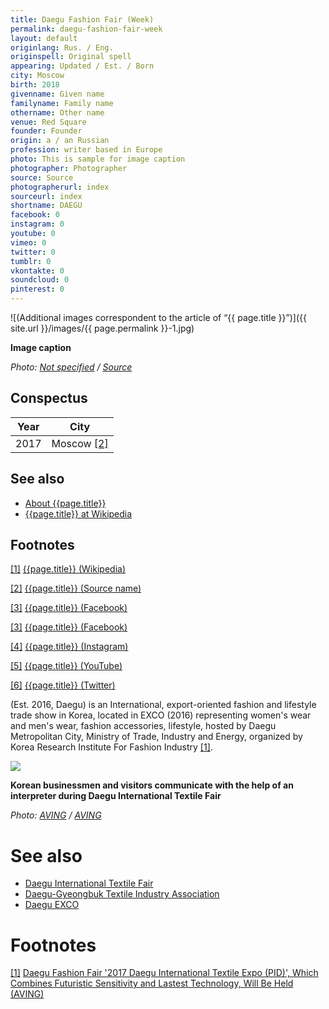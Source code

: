 ```yaml
---
title: Daegu Fashion Fair (Week)
permalink: daegu-fashion-fair-week
layout: default
originlang: Rus. / Eng.
originspell: Original spell
appearing: Updated / Est. / Born
city: Moscow
birth: 2018
givenname: Given name
familyname: Family name
othername: Other name
venue: Red Square
founder: Founder
origin: a / an Russian
profession: writer based in Europe
photo: This is sample for image caption
photographer: Photographer
source: Source
photographerurl: index
sourceurl: index
shortname: DAEGU
facebook: 0
instagram: 0
youtube: 0
vimeo: 0
twitter: 0
tumblr: 0
vkontakte: 0
soundcloud: 0
pinterest: 0
---
```



![(Additional images correspondent to the article of “{{ page.title }}”)]({{ site.url }}/images/{{ page.permalink }}-1.jpg)

**Image caption**

*Photo: [Not specified](index) / [Source](index)*

## Сonspectus

|Year|City|
|-|-|
|2017|Moscow <span id="a2">[\[2\]](#f2)</span>|

## See also

+ [About {{page.title}}](index)
+ [{{page.title}} at Wikipedia](index)

## Footnotes

[[1]](#a1) <span id="f1"></span> [{{page.title}} (Wikipedia)](index)

[[2]](#a2) <span id="f2"></span> [{{page.title}} (Source name)](index)

[[3]](#a3) <span id="f3"></span> [{{page.title}} (Facebook)](index)

[[3]](#a3) <span id="f3"></span> [{{page.title}} (Facebook)](index)

[[4]](#a4) <span id="f4"></span> [{{page.title}} (Instagram)](index)

[[5]](#a5) <span id="f5"></span> [{{page.title}} (YouTube)](index)

[[6]](#a6) <span id="f6"></span> [{{page.title}} (Twitter)](index)


(Est. 2016, Daegu) is an International, export-oriented fashion and lifestyle trade show in Korea, located in EXCO (2016) representing women's wear and men's wear, fashion accessories, lifestyle, hosted by Daegu Metropolitan City, Ministry of Trade, Industry and Energy, organized by Korea Research Institute For Fashion Industry <span id="a1">[\[1\]](#f1)</span>.

![](http://postfile.aving.net/2017/02/%E1%84%87%E1%85%A1%E1%84%8B%E1%85%B5%E1%84%8B%E1%85%A5-082_batch.jpg)

**Korean businessmen and visitors communicate with the help of an interpreter during Daegu International Textile Fair**

*Photo: [AVING](aving) / [AVING](http://us.aving.net/news/view.php?articleId=1376048)*



# See also

+ [Daegu International Textile Fair](daegu-international-textile-fair)
+ [Daegu-Gyeongbuk Textile Industry Association](daegu-gyeongbuk-textile-industry-association)
+ [Daegu EXCO](daegu-exco)

# Footnotes

[[1]](#a1) <span id="f1"></span> [Daegu Fashion Fair '2017 Daegu International Textile Expo (PID)', Which Combines Futuristic Sensitivity and Lastest Technology, Will Be Held (AVING)](http://us.aving.net/news/view.php?articleId=1376048)
